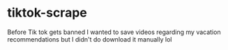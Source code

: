 # tiktok-scrape
Before Tik tok gets banned I wanted to save videos regarding my vacation recommendations but I didn't do download it manually lol
